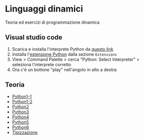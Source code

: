 # Linguaggi dinamici
Teoria ed esercizi di programmazione dinamica

## Visual studio code
1. Scarica e installa l'interprete Python da [questo link](https://www.python.org/downloads/)
2. Installa l'[estensione Python](https://marketplace.visualstudio.com/items?itemName=ms-python.python) dalla sezione `Extensions`
3. View > Command Palette > cerca "Python: Select Interpreter" > seleziona l'interprete corretto
4. Ora c'è un bottone "play" nell'angolo in alto a destra

## Teoria
- [Python1-1](/teoria/python1-1.md)
- [Python1-2](/teoria/python1-2.md)
- [Python2](/teoria/python2.md)
- [Python3](/teoria/python3.md)
- [Python4](/teoria/python4.md)
- [Python5](/teoria/python5.md)
- [Python6](/teoria/python6.md)
- [Tipizzazione](/teoria/tipizzazione.md)

